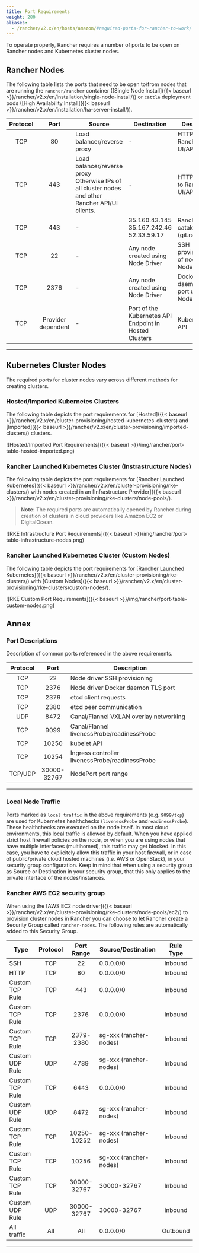 ```yaml
---
title: Port Requirements
weight: 280
aliases:
  - /rancher/v2.x/en/hosts/amazon/#required-ports-for-rancher-to-work/
---
```


To operate properly, Rancher requires a number of ports to be open on Rancher nodes and Kubernetes cluster nodes.

## Rancher Nodes

The following table lists the ports that need to be open to/from nodes that are running the `rancher/rancher` container ([Single Node Install]({{< baseurl >}}/rancher/v2.x/en/installation/single-node-install/)) or `cattle` deployment pods ([High Availability Install]({{< baseurl >}}/rancher/v2.x/en/installation/ha-server-install/)).

| Protocol |        Port       | Source                                                                                                   | Destination                                              | Description                                |
|:--------:|:-----------------:|----------------------------------------------------------------------------------------------------------|----------------------------------------------------------|--------------------------------------------|
|    TCP   |         80        | Load balancer/reverse proxy                                                                              | -                                                        | HTTP traffic to Rancher UI/API             |
|    TCP   |        443        | Load balancer/reverse proxy </br> Otherwise IPs of all cluster nodes and other Rancher API/UI clients.  | -                                                         | HTTPS traffic to Rancher UI/API            |
|    TCP   |        443        | -                                                                                                        | 35.160.43.145</br>35.167.242.46</br>52.33.59.17          | Rancher catalog (git.rancher.io)           |
|    TCP   |         22        | -                                                                                                        | Any node created using Node Driver                       | SSH provisioning of node by Node Driver    |
|    TCP   |        2376       | -                                                                                                        | Any node created using Node Driver                       | Docker daemon TLS port used by Node Driver |
|    TCP   | Provider dependent| -                                                                                                        | Port of the Kubernetes API Endpoint in Hosted Clusters   | Kubernetes API                             |

----

## Kubernetes Cluster Nodes

The required ports for cluster nodes vary across different methods for creating clusters.

### Hosted/Imported Kubernetes Clusters

The following table depicts the port requirements for [Hosted]({{< baseurl >}}/rancher/v2.x/en/cluster-provisioning/hosted-kubernetes-clusters) and [Imported]({{< baseurl >}}/rancher/v2.x/en/cluster-provisioning/imported-clusters/) clusters.

![Hosted/Imported Port Requirements]({{< baseurl >}}/img/rancher/port-table-hosted-imported.png)

### Rancher Launched Kubernetes Cluster (Instrastructure Nodes)

The following table depicts the port requirements for [Rancher Launched Kubernetes]({{< baseurl >}}/rancher/v2.x/en/cluster-provisioning/rke-clusters/) with nodes created in an [Infrastructure Provider]({{< baseurl >}}/rancher/v2.x/en/cluster-provisioning/rke-clusters/node-pools/).

>**Note:**
>The required ports are automatically opened by Rancher during creation of clusters in cloud providers like Amazon EC2 or DigitalOcean.

![RKE Infrastructure Port Requirements]({{< baseurl >}}/img/rancher/port-table-infrastructure-nodes.png)

### Rancher Launched Kubernetes Cluster (Custom Nodes)

The following table depicts the port requirements for [Rancher Launched Kubernetes]({{< baseurl >}}/rancher/v2.x/en/cluster-provisioning/rke-clusters/) with [Custom Nodes]({{< baseurl >}}/rancher/v2.x/en/cluster-provisioning/rke-clusters/custom-nodes/).

![RKE Custom Port Requirements]({{< baseurl >}}/img/rancher/port-table-custom-nodes.png)

## Annex

### Port Descriptions

Description of common ports referenced in the above requirements.

| Protocol 	|       Port       	| Description                                     	|
|:--------:	|:----------------:	|-------------------------------------------------	|
|    TCP   	|        22        	| Node driver SSH provisioning                    	|
|    TCP   	|       2376       	| Node driver Docker daemon TLS port              	|
|    TCP   	|       2379       	| etcd client requests                           	|
|    TCP   	|       2380       	| etcd peer communication                         	|
|    UDP   	|       8472       	| Canal/Flannel VXLAN overlay networking          	|
|    TCP   	|       9099       	| Canal/Flannel livenessProbe/readinessProbe      	|
|    TCP   	|       10250      	| kubelet API                                     	|
|    TCP   	|       10254      	| Ingress controller livenessProbe/readinessProbe 	|
| TCP/UDP  	| 30000-</br>32767 	| NodePort port range                             	|

----

### Local Node Traffic

Ports marked as `local traffic` in the above requirements (e.g. `9099/tcp`) are used for Kubernetes healthchecks (`livenessProbe` and`readinessProbe`).
These healthchecks are executed on the node itself. In most cloud environments, this local traffic is allowed by default. When you have applied strict host firewall policies on the node, or when you are using nodes that have multiple interfaces (multihomed), this traffic may get blocked. In this case, you have to explicitely allow this traffic in your host firewall, or in case of public/private cloud hosted machines (i.e. AWS or OpenStack), in your security group configuration. Keep in mind that when using a security group as Source or Destination in your security group, that this only applies to the private interface of the nodes/instances.

### Rancher AWS EC2 security group

When using the [AWS EC2 node driver]({{< baseurl >}}/rancher/v2.x/en/cluster-provisioning/rke-clusters/node-pools/ec2/) to provision cluster nodes in Rancher
you can choose to let Rancher create a Security Group called `rancher-nodes`. The following rules are automatically added to this Security Group.

|       Type      | Protocol |  Port Range | Source/Destination     | Rule Type |
|-----------------|:--------:|:-----------:|------------------------|:---------:|
|       SSH       |    TCP   | 22          | 0.0.0.0/0              | Inbound   |
|       HTTP      |    TCP   | 80          | 0.0.0.0/0              | Inbound   |
| Custom TCP Rule |    TCP   | 443         | 0.0.0.0/0              | Inbound   |
| Custom TCP Rule |    TCP   | 2376        | 0.0.0.0/0              | Inbound   |
| Custom TCP Rule |    TCP   | 2379-2380   | sg-xxx (rancher-nodes) | Inbound   |
| Custom UDP Rule |    UDP   | 4789        | sg-xxx (rancher-nodes) | Inbound   |
| Custom TCP Rule |    TCP   | 6443        | 0.0.0.0/0              | Inbound   |
| Custom UDP Rule |    UDP   | 8472        | sg-xxx (rancher-nodes) | Inbound   |
| Custom TCP Rule |    TCP   | 10250-10252 | sg-xxx (rancher-nodes) | Inbound   |
| Custom TCP Rule |    TCP   | 10256       | sg-xxx (rancher-nodes) | Inbound   |
| Custom TCP Rule |    TCP   | 30000-32767 | 30000-32767            | Inbound   |
| Custom UDP Rule |    UDP   | 30000-32767 | 30000-32767            | Inbound   |
| All traffic     |    All   | All         | 0.0.0.0/0              | Outbound  |

----